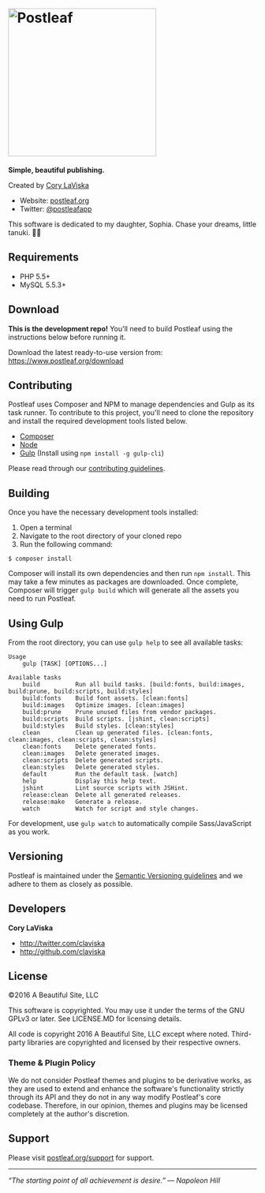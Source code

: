 # <img src="https://www.postleaf.org/content/themes/postleaf/img/logo-color-text.svg" alt="Postleaf" width="300">

**Simple, beautiful publishing.**

Created by [Cory LaViska](https://twitter.com/claviska)

- Website: [postleaf.org](https://www.postleaf.org/)
- Twitter: [@postleafapp](https://twitter.com/postleafapp)

This software is dedicated to my daughter, Sophia. Chase your dreams, little tanuki. 💙💚

## Requirements

- PHP 5.5+
- MySQL 5.5.3+

## Download

**This is the development repo!** You'll need to build Postleaf using the instructions below before running it.

Download the latest ready-to-use version from: https://www.postleaf.org/download

## Contributing

Postleaf uses Composer and NPM to manage dependencies and Gulp as its task runner. To contribute to this project, you'll need to clone the repository and install the required development tools listed below.

- [Composer](https://getcomposer.org/)
- [Node](https://nodejs.org/en/)
- [Gulp](http://gulpjs.com/) (Install using `npm install -g gulp-cli`)

Please read through our [contributing guidelines](https://github.com/claviska/postleaf-app/blob/master/CONTRIBUTING.md).

## Building

Once you have the necessary development tools installed:

1. Open a terminal
2. Navigate to the root directory of your cloned repo
3. Run the following command:

```
$ composer install
```

Composer will install its own dependencies and then run `npm install`. This may take a few minutes as packages are downloaded. Once complete, Composer will trigger `gulp build` which will generate all the assets you need to run Postleaf.

## Using Gulp

From the root directory, you can use `gulp help` to see all available tasks:

```
Usage
    gulp [TASK] [OPTIONS...]

Available tasks
    build          Run all build tasks. [build:fonts, build:images, build:prune, build:scripts, build:styles]
    build:fonts    Build font assets. [clean:fonts]
    build:images   Optimize images. [clean:images]
    build:prune    Prune unused files from vendor packages.
    build:scripts  Build scripts. [jshint, clean:scripts]
    build:styles   Build styles. [clean:styles]
    clean          Clean up generated files. [clean:fonts, clean:images, clean:scripts, clean:styles]
    clean:fonts    Delete generated fonts.
    clean:images   Delete generated images.
    clean:scripts  Delete generated scripts.
    clean:styles   Delete generated styles.
    default        Run the default task. [watch]
    help           Display this help text.
    jshint         Lint source scripts with JSHint.
    release:clean  Delete all generated releases.
    release:make   Generate a release.
    watch          Watch for script and style changes.
```

For development, use `gulp watch` to automatically compile Sass/JavaScript as you work.

## Versioning

Postleaf is maintained under the [Semantic Versioning guidelines](http://semver.org/) and we adhere to them as closely as possible.

## Developers

**Cory LaViska**

- http://twitter.com/claviska
- http://github.com/claviska

## License

©2016 A Beautiful Site, LLC

This software is copyrighted. You may use it under the terms of the GNU GPLv3 or later. See LICENSE.MD for licensing details.

All code is copyright 2016 A Beautiful Site, LLC except where noted. Third-party libraries are copyrighted and licensed by their respective owners.

### Theme & Plugin Policy

We do not consider Postleaf themes and plugins to be derivative works, as they are used to extend and enhance the software's functionality strictly through its API and they do not in any way modify Postleaf's core codebase. Therefore, in our opinion, themes and plugins may be licensed completely at the author's discretion.

## Support

Please visit [postleaf.org/support](https://www.postleaf.org/support) for support.

------------------------------

*“The starting point of all achievement is desire.” — Napoleon Hill*